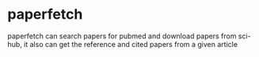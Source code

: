 # paperfetch
paperfetch can search papers for pubmed and download papers from sci-hub, it also can get the reference and cited papers from a given article
